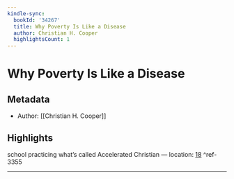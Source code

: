 ```yaml
---
kindle-sync:
  bookId: '34267'
  title: Why Poverty Is Like a Disease
  author: Christian H. Cooper
  highlightsCount: 1
---
```

# Why Poverty Is Like a Disease
## Metadata
* Author: [[Christian H. Cooper]]

## Highlights
school practicing what’s called Accelerated Christian — location: [18]() ^ref-3355

---
